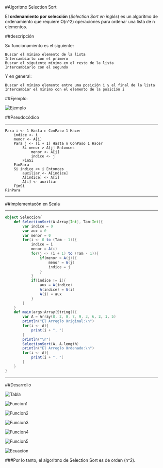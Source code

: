#Algoritmo Selection Sort

El **ordenamiento por selección** (*Selection Sort en inglés*) es un algoritmo de ordenamiento que requiere O(n^2) operaciones para ordenar una lista de n elementos.

##descripción

Su funcionamiento es el siguiente:

    Buscar el mínimo elemento de la lista
    Intercambiarlo con el primero
    Buscar el siguiente mínimo en el resto de la lista
    Intercambiarlo con el segundo

Y en general:

    Buscar el mínimo elemento entre una posición i y el final de la lista
    Intercambiar el mínimo con el elemento de la posición i


##Ejemplo:

![Ejemplo](https://lh4.googleusercontent.com/-lqGD4_nfvtM/VM8UAlwJRrI/AAAAAAAAALg/841JbT8k1Qk/w400-h150/AlgoritmoSelectionSort.gif)


##Pseudocódico

****
    Para i <- 1 Hasta n ConPaso 1 Hacer
        indice <- i
        menor <- A[i]
        Para j <- (i + 1) Hasta n ConPaso 1 Hacer
            Si menor > A[j] Entonces
                menor <- A[j]
                indice <- j
            FinSi
        FinPara
        Si indice <> i Entonces
            auxiliar <- A[indice]
            A[indice] <- A[i]
            A[i] <- auxiliar
        FinSi
    FinPara

****

##Implementacón en Scala
****

```scala
object Seleccion{
    def SelectionSort(A:Array[Int], Tam:Int){
        var indice = 0
        var aux = 0
        var menor = 0
        for(i <- 0 to (Tam - 1)){
            indice = i
            menor = A(i)
            for(j <- (i + 1) to (Tam - 1)){
                if(menor > A(j)){
                    menor = A(j)
                    indice = j
                }
            }
            if(indice != i){
                aux = A(indice)
                A(indice) = A(i)
                A(i) = aux
            }
        }
    }
    def main(args:Array[String]){
        var A = Array(8, 2, 0, 7, 9, 3, 6, 2, 1, 5)
        println("El Arreglo Original:\n")
        for(i <- A){
            print(i + ", ") 
        }
        println("\n")
        SelectionSort(A, A.length)
        println("El Arreglo Ordenado:\n")
        for(i <- A){
            print(i + ", ") 
        }
    }
}
```

****

##Desarrollo

![Tabla](https://lh5.googleusercontent.com/-AzJcCSJi1u8/VM_LbW07JoI/AAAAAAAAANY/3juP3I2PCKY/w601-h360-no/Cuadro.JPG)

![Funcion1](https://lh6.googleusercontent.com/-mgvWJQNgnO4/VM_LbV9WtRI/AAAAAAAAANg/9cr131c5e9U/w929-h37-no/Funcion1.JPG)

![Funcion2](https://lh6.googleusercontent.com/-ufkg4u0QUFE/VM_LbWwsOOI/AAAAAAAAANo/NY_ozftyglI/w838-h43-no/Funcion2.JPG)

![Funcion3](https://lh5.googleusercontent.com/-BOpEhau-_V8/VM_LcAdt8FI/AAAAAAAAANw/sCPR9VmGbng/w808-h45-no/Funcion3.JPG)

![Funcion4](https://lh3.googleusercontent.com/-QesN_aPc-00/VM_LcD0HqGI/AAAAAAAAAN4/J3jDz9UOO1Q/w822-h43-no/Funcion4.JPG)

![Funcion5](https://lh4.googleusercontent.com/-I149Ojv5EKQ/VM_LcQ8-lDI/AAAAAAAAAOA/sKC-RroAtqY/w717-h38-no/Funcion5.JPG)

![Ecuacion](https://lh6.googleusercontent.com/-RKO-s0cXPFQ/VM_Lc3mbslI/AAAAAAAAAOY/DGlUoe80zg8/w133-h33-no/Funcion6.JPG)



###Por lo tanto, el algoritmo de Selection Sort es de orden (n^2).


